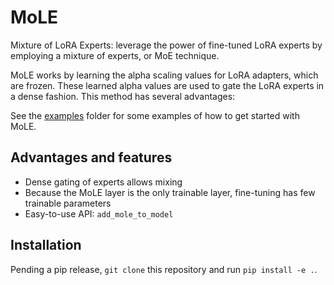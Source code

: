# MoLE
Mixture of LoRA Experts: leverage the power of fine-tuned LoRA experts by employing a mixture of experts, or MoE technique.

MoLE works by learning the alpha scaling values for LoRA adapters, which are frozen. These learned alpha values are used to
gate the LoRA experts in a dense fashion. This method has several advantages:

See the [examples](examples) folder for some examples of how to get started with MoLE.

## Advantages and features
- Dense gating of experts allows mixing
- Because the MoLE layer is the only trainable layer, fine-tuning has few trainable parameters
- Easy-to-use API: `add_mole_to_model`

## Installation
Pending a pip release, `git clone` this repository and run `pip install -e .`.
